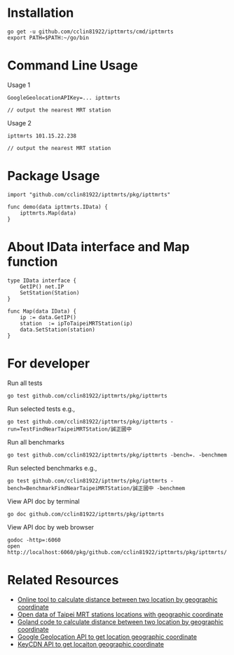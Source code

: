 # Installation

```
go get -u github.com/cclin81922/ipttmrts/cmd/ipttmrts
export PATH=$PATH:~/go/bin
```

# Command Line Usage

Usage 1

```
GoogleGeolocationAPIKey=... ipttmrts

// output the nearest MRT station
``` 

Usage 2

```
ipttmrts 101.15.22.238

// output the nearest MRT station
```

# Package Usage

```
import "github.com/cclin81922/ipttmrts/pkg/ipttmrts"

func demo(data ipttmrts.IData) {
    ipttmrts.Map(data)
}
```

# About IData interface and Map function

```
type IData interface {
    GetIP() net.IP
    SetStation(Station)
}

func Map(data IData) {
    ip := data.GetIP()
    station  := ipToTaipeiMRTStation(ip)
    data.SetStation(station)
}
```

# For developer

Run all tests

```
go test github.com/cclin81922/ipttmrts/pkg/ipttmrts
```

Run selected tests e.g.,

```
go test github.com/cclin81922/ipttmrts/pkg/ipttmrts -run=TestFindNearTaipeiMRTStation/誠正國中
```

Run all benchmarks

```
go test github.com/cclin81922/ipttmrts/pkg/ipttmrts -bench=. -benchmem
```

Run selected benchmarks e.g.,

```
go test github.com/cclin81922/ipttmrts/pkg/ipttmrts -bench=BenchmarkFindNearTaipeiMRTStation/誠正國中 -benchmem
```

View API doc by terminal

```
go doc github.com/cclin81922/ipttmrts/pkg/ipttmrts
```

View API doc by web browser

```
godoc -http=:6060
open http://localhost:6060/pkg/github.com/cclin81922/ipttmrts/pkg/ipttmrts/
```

# Related Resources

* [Online tool to calculate distance between two location by geographic coordinate](http://www.storyday.com/wp-content/uploads/2008/09/latlung_dis.html)
* [Open data of Taipei MRT stations locations with geographic coordinate](https://fusiontables.google.com/DataSource?docid=1QL2wqpruEvkPKhfb14Md9JMBzQIcKFFJ8wfAmORu#card:id=2)
* [Goland code to calculate distance between two location by geographic coordinate](https://blog.csdn.net/u013421629/article/details/72722714)
* [Google Geolocation API to get location geographic coordinate](https://developers.google.com/maps/documentation/geolocation/intro)
* [KeyCDN API to get locaiton geographic coordinate](https://tools.keycdn.com/geo)